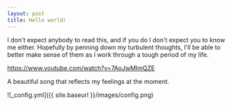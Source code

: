 ```yaml
---
layout: post
title: Hello world!
---
```


I don't expect anybody to read this, and if you do I don't expect you to know me either. Hopefully by penning down my turbulent thoughts, I'll be able to better make sense of them as I work through a tough period of my life.

https://www.youtube.com/watch?v=7AoJwMImQZE

A beautiful song that reflects my feelings at the moment.

![_config.yml]({{ site.baseurl }}/images/config.png)